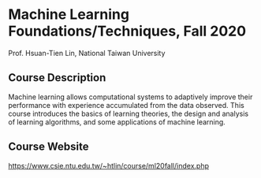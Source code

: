 # Machine Learning Foundations/Techniques, Fall 2020

Prof. Hsuan-Tien Lin, National Taiwan University

## Course Description

Machine learning allows computational systems to adaptively improve their performance with experience accumulated from the data observed. This course introduces the basics of learning theories, the design and analysis of learning algorithms, and some applications of machine learning.

## Course Website

https://www.csie.ntu.edu.tw/~htlin/course/ml20fall/index.php


